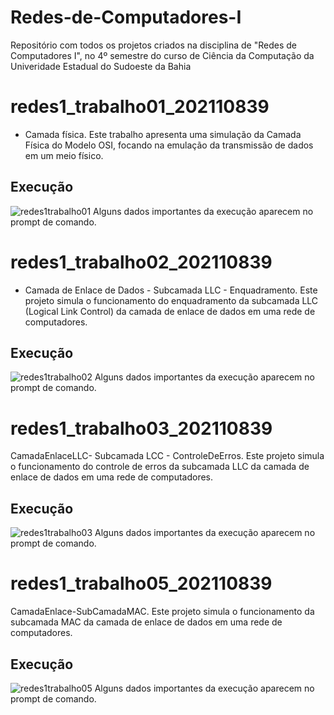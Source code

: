 # Redes-de-Computadores-I
Repositório com todos os projetos criados na disciplina de "Redes de Computadores I", no 4º semestre do curso de Ciência da Computação da Univeridade Estadual do Sudoeste da Bahia

# redes1_trabalho01_202110839
- Camada física.
Este trabalho apresenta uma simulação da Camada Física do Modelo OSI, focando na emulação da transmissão de dados em um meio físico.

## Execução
![redes1trabalho01](https://github.com/user-attachments/assets/b74cb59c-1ecb-40d0-9c26-67eaa5ae35ef)
Alguns dados importantes da execução aparecem no prompt de comando.

# redes1_trabalho02_202110839
- Camada de Enlace de Dados - Subcamada LLC - Enquadramento.
Este projeto simula o funcionamento do enquadramento da subcamada LLC (Logical Link Control) da camada de enlace de dados em uma rede de computadores.

## Execução
![redes1trabalho02](https://github.com/user-attachments/assets/b7e78809-8d57-4edc-8845-5231a2a8eff3)
Alguns dados importantes da execução aparecem no prompt de comando.

# redes1_trabalho03_202110839
CamadaEnlaceLLC- Subcamada LCC - ControleDeErros.
Este projeto simula o funcionamento do controle de erros da subcamada LLC da camada de enlace de dados em uma rede de computadores.

## Execução
![redes1trabalho03](https://github.com/user-attachments/assets/5ff2d93b-03e1-44d9-bfbe-2c81a3cdde69)
Alguns dados importantes da execução aparecem no prompt de comando.

# redes1_trabalho05_202110839
CamadaEnlace-SubCamadaMAC.
Este projeto simula o funcionamento da subcamada MAC da camada de enlace de dados em uma rede de computadores.

## Execução
![redes1trabalho05](https://github.com/user-attachments/assets/2aab61f4-d77c-4830-ab71-1b1264eb934b)
Alguns dados importantes da execução aparecem no prompt de comando.


